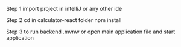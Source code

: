 Step 1
	import project in intelliJ or any other ide

Step 2
	cd in calculator-react folder
	npm install

Step 3
	to run backend .mvnw
or
	open main application file and start application
